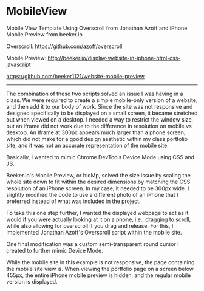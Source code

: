 # MobileView
Mobile View Template Using Overscroll from Jonathan Azoff and iPhone Mobile Preview from beeker.io

Overscroll: https://github.com/azoff/overscroll

Mobile Preview: http://beeker.io/display-website-in-iphone-html-css-javascript

https://github.com/beeker1121/website-mobile-preview

-----

The combination of these two scripts solved an issue I was having in a class. We were required to create a simple mobile-only version of a website, and then add it to our body of work.  Since the site was not responsive and designed specifically to be displayed on a small screen, it became stretched out when viewed on a desktop.  I needed a way to restrict the window size, but an iframe did not work due to the difference in resolution on mobile vs desktop. An iframe at 300px appears much larger than a phone screen, which did not make for a good design aesthetic within my class portfolio site, and it was not an accurate representation of the mobile site.

Basically, I wanted to mimic Chrome DevTools Device Mode using CSS and JS.

Beeker.io's Mobile Preview, or bioMp, solved the size issue by scaling the whole site down to fit within the desired dimensions by matching the CSS resolution of an iPhone screen. In my case, it needed to be 300px wide. I slightly modified the code to use a different photo of an iPhone that I preferred instead of what was included in the project.

To take this one step further, I wanted the displayed webpage to act as it would if you were actually looking at it on a phone, i.e., dragging to scroll, while also allowing for overscroll if you drag and release. For this, I implemented Jonathan Azoff's Overscroll script within the mobile site. 

One final modification was a custom semi-transparent round cursor I created to further mimic Device Mode. 

While the mobile site in this example is not responsive, the page containing the mobile site view is. When viewing the portfolio page on a screen below 455px, the entire iPhone mobile preview is hidden, and the regular mobile version is displayed.
